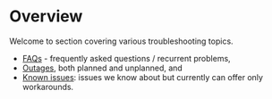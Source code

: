 # Overview

Welcome to section covering various troubleshooting topics.


- [FAQs](/troubleshooting/faqs/) - frequently asked questions / recurrent problems,
- [Outages](/troubleshooting/outages/), both planned and unplanned, and
- [Known issues](/troubleshooting/known-issues/): issues we know about but currently can offer only workarounds.






